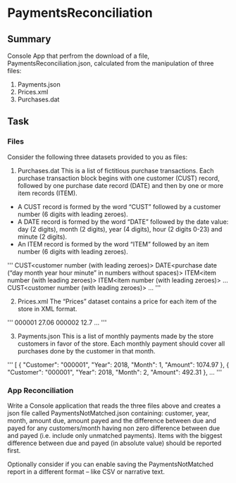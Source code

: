 # PaymentsReconciliation

## Summary
Console App that perfrom the download of a file, PaymentsReconciliation.json, calculated from the manipulation of three files:
1. Payments.json
2. Prices.xml
3. Purchases.dat

## Task

### Files
Consider the following three datasets provided to you as files:
1. Purchases.dat
This is a list of fictitious purchase transactions. Each purchase transaction block begins with one customer (CUST) record, followed by one purchase date record (DATE) and then by one or more item records (ITEM).
- A CUST record is formed by the word “CUST” followed by a customer number (6 digits with leading
zeroes).
- A DATE record is formed by the word “DATE” followed by the date value: day (2 digits), month (2
digits), year (4 digits), hour (2 digits 0-23) and minute (2 digits).
- An ITEM record is formed by the word “ITEM” followed by an item number (6 digits with leading
zeroes).

'''
  CUST<customer number (with leading zeroes)>
  DATE<purchase date (“day month year hour minute” in numbers without spaces)>
  ITEM<item number (with leading zeroes)>
  ITEM<item number (with leading zeroes)>
  …
  CUST<customer number (with leading zeroes)>
…
'''

2. Prices.xml
The “Prices” dataset contains a price for each item of the store in XML format.

'''
  <ItemPricesRoot>
   <ItemPricesList>
   <ItemPrice>
   <Item>000001</Item>
   <Price>27.06</Price>
   </ItemPrice>
   <ItemPrice>
   <Item>000002</Item>
   <Price>12.7</Price> 
   </ItemPrice>
   …
   </ItemPricesList>
  </ItemPricesRoot>
'''

3. Payments.json
This is a list of monthly payments made by the store customers in favor of the store. Each monthly payment
should cover all purchases done by the customer in that month.

'''
  [
   {
   "Customer": "000001",
   "Year": 2018,
   "Month": 1,
   "Amount": 1074.97
   },
   {
   "Customer": "000001",
   "Year": 2018,
   "Month": 2,
   "Amount": 492.31
   },
  …
'''

### App Reconciliation
Write a Console application that reads the three files above and creates a json file called PaymentsNotMatched.json containing: customer, year, month, amount due, amount payed and the difference between due and payed for any customers/month having non zero difference between due and
payed (i.e. include only unmatched payments). Items with the biggest difference between due and payed (in absolute value) should be reported first.

Optionally consider if you can enable saving the PaymentsNotMatched report in a different format – like CSV or narrative text. 

